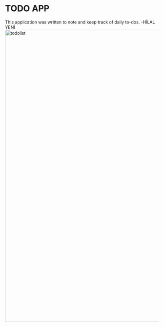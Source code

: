 # TODO APP 
This application was written to note and keep track of daily to-dos.
-HİLAL YENİ
<img width="956" alt="todolist" src="https://github.com/hilalyeni/todolist/assets/141419306/2c0e10fe-678c-45e2-b676-a86354edde06">
